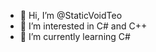 - 👋 Hi, I’m @StaticVoidTeo
- 👀 I’m interested in C# and C++
- 🌱 I’m currently learning C#

<!---
StaticVoidTeo/StaticVoidTeo is a ✨ special ✨ repository because its `README.md` (this file) appears on your GitHub profile.
You can click the Preview link to take a look at your changes.
--->
